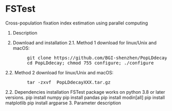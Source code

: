# FSTest
Cross-population fixation index estimation using parallel computing</b>
1. Description</b>

2. Download and installation </b>
2.1. Method 1 download for linux/Unix and macOS:</b>
<pre>
        git clone https://github.com/BGI-shenzhen/PopLDdecay.git
        cd PopLDdecay; chmod 755 configure; ./configure
</pre>
2.2. Method 2 download for linux/Unix and macOS:</b>
<pre>
        tar -zxvf  PopLDdecayXXX.tar.gz
</pre>
 2.2. Dependencies installation</b>
 FSTest package works on python 3.8 or later versions.
         pip install numpy
         pip install pandas
         pip install modin[all]
         pip install matplotlib
         pip install argparse
3. Parameter description</b>
         

